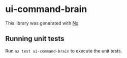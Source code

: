 # ui-command-brain

This library was generated with [Nx](https://nx.dev).

## Running unit tests

Run `nx test ui-command-brain` to execute the unit tests.
